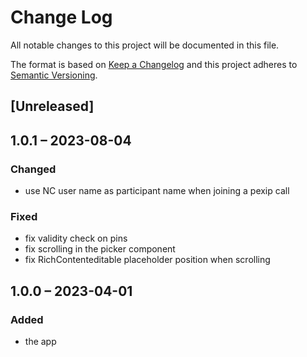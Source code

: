 # Change Log
All notable changes to this project will be documented in this file.

The format is based on [Keep a Changelog](http://keepachangelog.com/)
and this project adheres to [Semantic Versioning](http://semver.org/).

## [Unreleased]

## 1.0.1 – 2023-08-04

### Changed

- use NC user name as participant name when joining a pexip call

### Fixed

- fix validity check on pins
- fix scrolling in the picker component
- fix RichContenteditable placeholder position when scrolling

## 1.0.0 – 2023-04-01
### Added
* the app
